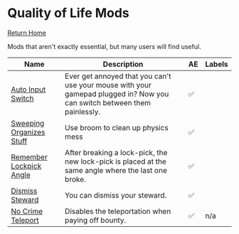 # Quality of Life Mods
[Return Home](https://github.com/Geborgen/usefulmods)

Mods that aren't exactly essential, but many users will find useful.


| Name  | Description | AE | Labels |
| ------------- | ------------- | ------------ | ------------ |
| [Auto Input Switch](https://www.nexusmods.com/skyrimspecialedition/mods/54309)  |  Ever get annoyed that you can't use your mouse with your gamepad plugged in? Now you can switch between them painlessly.   | :white_check_mark: |
| [Sweeping Organizes Stuff](https://www.nexusmods.com/skyrimspecialedition/mods/51645)  |  Use broom to clean up physics mess   | :white_check_mark: |
| [Remember Lockpick Angle](https://www.nexusmods.com/skyrimspecialedition/mods/26838)  |  After breaking a lock-pick, the new lock-pick is placed at the same angle where the last one broke.   | :white_check_mark: |
| [Dismiss Steward](https://www.nexusmods.com/skyrimspecialedition/mods/22236)  |  You can dismiss your steward.   | :white_check_mark: |
| [No Crime Teleport](https://www.nexusmods.com/skyrimspecialedition/mods/13109)  |  Disables the teleportation when paying off bounty.   | :white_check_mark: | n/a |
